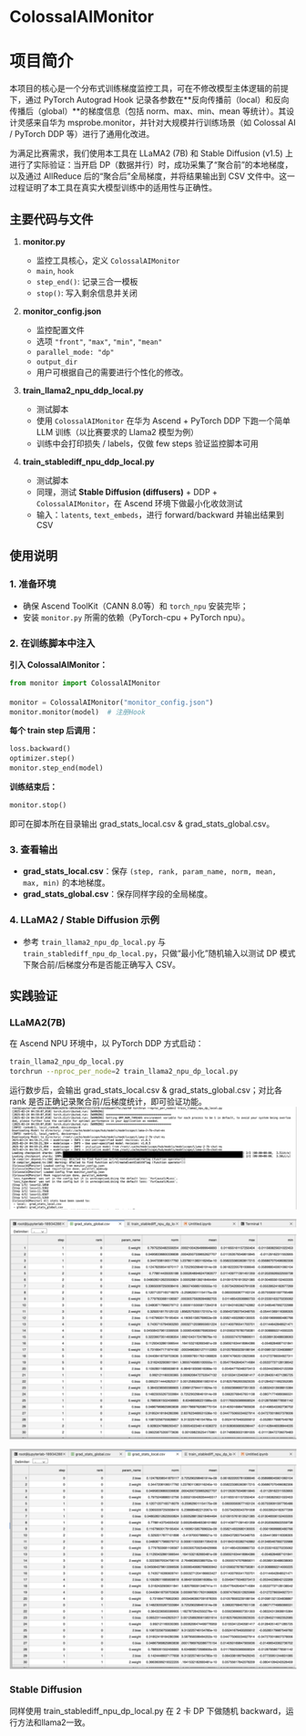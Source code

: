 # ColossalAIMonitor

# 项目简介

本项目的核心是一个分布式训练梯度监控工具，可在不修改模型主体逻辑的前提下，通过 PyTorch Autograd Hook 记录各参数在**反向传播前（local）和反向传播后（global）**的梯度信息（包括 norm、max、min、mean 等统计）。其设计灵感来自华为 msprobe.monitor，并针对大规模并行训练场景（如 Colossal AI / PyTorch DDP 等）进行了通用化改进。

为满足比赛需求，我们使用本工具在 LLaMA2 (7B) 和 Stable Diffusion (v1.5) 上进行了实际验证：当开启 DP（数据并行）时，成功采集了“聚合前”的本地梯度，以及通过 AllReduce 后的“聚合后”全局梯度，并将结果输出到 CSV 文件中。这一过程证明了本工具在真实大模型训练中的适用性与正确性。


## 主要代码与文件

1. **monitor.py**  
   - 监控工具核心，定义 `ColossalAIMonitor`
   - `main`, `hook`
   - `step_end()`: 记录三合一模板
   - `stop()`: 写入剩余信息并关闭

2. **monitor_config.json**  
   - 监控配置文件  
   - 选项 `"front"`, `"max"`, `"min"`, `"mean"`  
   - `parallel_mode: "dp"`  
   - `output_dir`
   - 用户可根据自己的需要进行个性化的修改。

3. **train_llama2_npu_ddp_local.py**  
   - 测试脚本  
   - 使用 `ColossalAIMonitor` 在华为 Ascend + PyTorch DDP 下跑一个简单 LLM 训练（以比赛要求的 Llama2 模型为例）  
   - 训练中会打印损失 / labels，仅做 few steps 验证监控脚本可用

4. **train_stablediff_npu_ddp_local.py**  
   - 测试脚本  
   - 同理，测试 **Stable Diffusion (diffusers)** + DDP + `ColossalAIMonitor`，在 Ascend 环境下做最小化收敛测试  
   - 输入：`latents`, `text_embeds`，进行 forward/backward 并输出结果到 CSV

## 使用说明

### 1. 准备环境
- 确保 Ascend ToolKit（CANN 8.0等）和 `torch_npu` 安装完毕；
- 安装 `monitor.py` 所需的依赖（PyTorch-cpu + PyTorch npu）。

### 2. 在训练脚本中注入

**引入 ColossalAIMonitor：**
```python
from monitor import ColossalAIMonitor

monitor = ColossalAIMonitor("monitor_config.json")
monitor.monitor(model)  # 注册Hook
```

**每个 train step 后调用：**
```python
loss.backward()
optimizer.step()
monitor.step_end(model)
```

**训练结束后：**
```python
monitor.stop()
```

即可在脚本所在目录输出 grad_stats_local.csv & grad_stats_global.csv。

### 3. 查看输出

- **grad_stats_local.csv**：保存 `(step, rank, param_name, norm, mean, max, min)` 的本地梯度。  
- **grad_stats_global.csv**：保存同样字段的全局梯度。

### 4. LLaMA2 / Stable Diffusion 示例

- 参考 `train_llama2_npu_dp_local.py` 与 `train_stablediff_npu_dp_local.py`，只做“最小化”随机输入以测试 DP 模式下聚合前/后梯度分布是否能正确写入 CSV。


## 实践验证

### LLaMA2(7B)
在 Ascend NPU 环境中，以 PyTorch DDP 方式启动：

```bash
train_llama2_npu_dp_local.py
torchrun --nproc_per_node=2 train_llama2_npu_dp_local.py
```

运行数步后，会输出 grad_stats_local.csv & grad_stats_global.csv；对比各 rank 是否正确记录聚合前/后梯度统计，即可验证功能。
![alt text](image.png)

![alt text](image-1.png)

![alt text](image-2.png)

### Stable Diffusion
同样使用 train_stablediff_npu_dp_local.py 在 2 卡 DP 下做随机 backward，运行方法和llama2一致。

